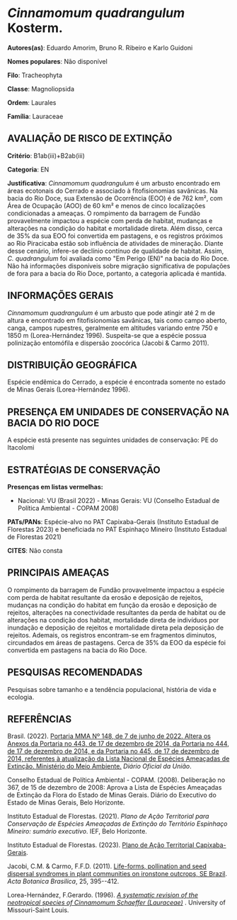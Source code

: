 # *Cinnamomum quadrangulum* Kosterm.

**Autores(as)**: Eduardo Amorim, Bruno R. Ribeiro e Karlo Guidoni

**Nomes populares**: Não disponível

**Filo**: Tracheophyta

**Classe**: Magnoliopsida

**Ordem**: Laurales

**Família**: Lauraceae

## AVALIAÇÃO DE RISCO DE EXTINÇÃO

**Critério**: B1ab(iii)+B2ab(iii)

**Categoria**: EN

**Justificativa**: *Cinnamomum quadrangulum* é um arbusto encontrado em áreas ecotonais do Cerrado e associado à fitofisionomias savânicas. Na bacia do Rio Doce, sua Extensão de Ocorrência (EOO) é de 762 km², com Área de Ocupação (AOO) de 60 km² e menos de cinco localizações condicionadas a ameaças. O rompimento da barragem de Fundão provavelmente impactou a espécie com perda de habitat, mudanças e alterações na condição do habitat e mortalidade direta. Além disso, cerca de 35% da sua EOO foi convertida em pastagens, e os registros próximos ao Rio Piracicaba estão sob influência de atividades de mineração. Diante desse cenário, infere-se declínio contínuo de qualidade de habitat. Assim, *C. quadrangulum* foi avaliada como "Em Perigo (EN)" na bacia do Rio Doce. Não há informações disponíveis sobre migração significativa de populações de fora para a bacia do Rio Doce, portanto, a categoria aplicada é mantida.

## INFORMAÇÕES GERAIS

*Cinnamomum quadrangulum* é um arbusto que pode atingir até 2 m de altura e encontrado em fitofisionomias savânicas, tais como campo aberto, canga, campos rupestres, geralmente em altitudes variando entre 750 e 1850 m (Lorea-Hernández 1996). Suspeita-se que a espécie possua polinização entomófila e dispersão zoocórica (Jacobi & Carmo 2011).

## DISTRIBUIÇÃO GEOGRÁFICA

Espécie endêmica do Cerrado, a espécie é encontrada somente no estado de Minas Gerais (Lorea-Hernández 1996).

## PRESENÇA EM UNIDADES DE CONSERVAÇÃO NA BACIA DO RIO DOCE

A espécie está presente nas seguintes unidades de conservação: PE do Itacolomi

## ESTRATÉGIAS DE CONSERVAÇÃO

**Presenças em listas vermelhas:**

-   Nacional: VU (Brasil 2022) -   Minas Gerais: VU (Conselho Estadual de Política Ambiental - COPAM
    2008)

**PATs/PANs**: Espécie-alvo no PAT Capixaba-Gerais (Instituto Estadual de Florestas 2023) e beneficiada no PAT Espinhaço Mineiro (Instituto Estadual de Florestas 2021)

**CITES**: Não consta

## PRINCIPAIS AMEAÇAS

O rompimento da barragem de Fundão provavelmente impactou a espécie com perda de habitat resultante da erosão e deposição de rejeitos, mudanças na condição do habitat em função da erosão e deposição de rejeitos, alterações na conectividade resultantes da perda de habitat ou de alterações na condição dos habitat, mortalidade direta de indivíduos por inundação e deposição de rejeitos e mortalidade direta pela deposição de rejeitos. Ademais, os registros encontram-se em fragmentos diminutos, circundados em áreas de pastagens. Cerca de 35% da EOO da espécie foi convertida em pastagens na bacia do Rio Doce.

## PESQUISAS RECOMENDADAS

Pesquisas sobre tamanho e a tendência populacional, história de vida e ecologia.

## REFERÊNCIAS

Brasil. (2022). [Portaria MMA Nº 148, de 7 de junho de 2022. Altera os Anexos da Portaria no 443, de 17 de dezembro de 2014, da Portaria no 444, de 17 de dezembro de 2014, e da Portaria no 445, de 17 de dezembro de 2014, referentes à atualização da Lista Nacional de Espécies Ameaçadas de Extinção. Ministério do Meio Ambiente.](https://in.gov.br/en/web/dou/-/portaria-mma-n-148-de-7-de-junho-de-2022-406272733) *Diário Oficial da União*.

Conselho Estadual de Política Ambiental - COPAM. (2008). Deliberação no 367, de 15 de dezembro de 2008: Aprova a Lista de Espécies Ameaçadas de Extinção da Flora do Estado de Minas Gerais. Diário do Executivo do Estado de Minas Gerais, Belo Horizonte.

Instituto Estadual de Florestas. (2021). *Plano de Ação Territorial para Conservação de Espécies Ameaçadas de Extinção do Território Espinhaço Mineiro: sumário executivo*. IEF, Belo Horizonte.

Instituto Estadual de Florestas. (2023). [Plano de Ação Territorial Capixaba-Gerais](http://www.ief.mg.gov.br/biodiversidade/-planodeacaoterritorialcapixabagerais).

Jacobi, C.M. & Carmo, F.F.D. (2011). [Life-forms, pollination and seed dispersal syndromes in plant communities on ironstone outcrops, SE Brazil](https://doi.org/10.1590/S0102-33062011000200016). *Acta Botanica Brasilica*, 25, 395--412.

Lorea-Hernández, F.Gerardo. (1996). [*A systematic revision of the neotropical species of Cinnamomum Schaeffer (Lauraceae)*](https://www.biodiversitylibrary.org/item/42071) .  University of Missouri-Saint Louis.
